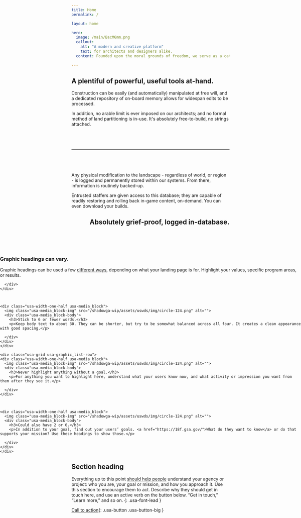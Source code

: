 ```yaml
---
title: Home
permalink: /

layout: home

hero:
  image: /main/BacM6mm.png
  callout:
    alt: "A modern and creative platform"
    text: for architects and designers alike.
  content: Founded upon the moral grounds of freedom, we serve as a catalyst for architecture; and allow our members to function with minimal governance.
  
---
```


<section class="usa-grid usa-section" style="padding: 0;">
  <div class="usa-width-one-third">
    <h2>A plentiful of powerful, useful tools at-hand.</h2>
  </div>
  <div class="usa-width-two-thirds">
    <p>Construction can be easily (and automatically) manipulated at free will, and a dedicated repository of on-board memory allows for widespan edits to be processed.</p>
    <p>In addition, no arable limit is ever imposed on our architects; and no formal method of land partitioning is in-use. It's absolutely free-to-build, no strings attached.</p>
  </div>
</section>

<hr style="margin-top: 4.5rem; margin-bottom: 4.5rem;">

<section class="usa-grid usa-section" style="padding: 0;">
  <div class="usa-width-two-thirds">
    <p>Any physical modification to the landscape - regardless of world, or region - is logged and permanently stored within our systems. From there, information is routinely backed-up.</p>
    <p>Entrusted staffers are given access to this database; they are capable of readily restoring and rolling back in-game content, on-demand. You can even download your builds.</p>
  </div>
  <div class="usa-width-one-third" style="text-align: right;">
    <h2>Absolutely grief-proof, logged in-database.</h2>
  </div>
</section>

<section class="usa-section usa-section-dark usa-graphic_list" style="margin-top: 4.5rem; position: relative; width: 100vw; left: calc(-50vw + 50%);">
    <div class="usa-grid usa-graphic_list-row">
    <div class="usa-width-one-half usa-media_block">
      <img class="usa-media_block-img" src="/shadowga-wip/assets/uswds/img/circle-124.png" alt="">
      <div class="usa-media_block-body">
        <h3>Graphic headings can vary.</h3>
        <p>Graphic headings can be used a few <a href="javascript:void(0);">different ways</a>, depending on what your landing page is for. Highlight your values, specific program areas, or results.</p>

      </div>
    </div>
    
  
    
    <div class="usa-width-one-half usa-media_block">
      <img class="usa-media_block-img" src="/shadowga-wip/assets/uswds/img/circle-124.png" alt="">
      <div class="usa-media_block-body">
        <h3>Stick to 6 or fewer words.</h3>
        <p>Keep body text to about 30. They can be shorter, but try to be somewhat balanced across all four. It creates a clean appearance with good spacing.</p>

      </div>
    </div>
    </div>
  
    <div class="usa-grid usa-graphic_list-row">
    <div class="usa-width-one-half usa-media_block">
      <img class="usa-media_block-img" src="/shadowga-wip/assets/uswds/img/circle-124.png" alt="">
      <div class="usa-media_block-body">
        <h3>Never highlight anything without a goal.</h3>
        <p>For anything you want to highlight here, understand what your users know now, and what activity or impression you want from them after they see it.</p>

      </div>
    </div>
    
  
    
    <div class="usa-width-one-half usa-media_block">
      <img class="usa-media_block-img" src="/shadowga-wip/assets/uswds/img/circle-124.png" alt="">
      <div class="usa-media_block-body">
        <h3>Could also have 2 or 6.</h3>
        <p>In addition to your goal, find out your users’ goals. <a href="https://18f.gsa.gov/">What do they want to know</a> or do that supports your mission? Use these headings to show those.</p>

      </div>
    </div>
    </div>
  
</section>

## Section heading

Everything up to this point [should help people](javascript:void(0);) understand your agency or project: who you are, your goal or mission, and how you approach it. Use this section to encourage them to act. Describe why they should get in touch here, and use an active verb on the button below. “Get in touch,” “Learn more,” and so on.
{: .usa-font-lead }

[Call to action](#){: .usa-button .usa-button-big }
